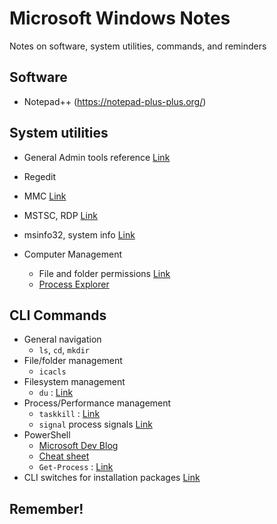 # Microsoft Windows Notes

Notes on software, system utilities, commands, and reminders

## Software

- Notepad++ (https://notepad-plus-plus.org/)

## System utilities

- General Admin tools reference [Link](https://docs.microsoft.com/en-us/windows/client-management/administrative-tools-in-windows-10)
- Regedit
- MMC [Link](https://docs.microsoft.com/en-us/troubleshoot/windows-server/system-management-components/what-is-microsoft-management-console)
- MSTSC, RDP [Link](https://docs.microsoft.com/en-us/troubleshoot/windows-client/remote/remote-desktop-services-overview)
- msinfo32, system info [Link](https://support.microsoft.com/en-us/topic/description-of-microsoft-system-information-msinfo32-exe-tool-10d335d8-5834-90b4-8452-42c58e61f9fc)

- Computer Management
  - File and folder permissions [Link](<https://docs.microsoft.com/en-us/previous-versions/windows/it-pro/windows-server-2008-R2-and-2008/cc732880(v=ws.11)?redirectedfrom=MSDN>)
  - [Process Explorer](https://docs.microsoft.com/en-us/sysinternals/downloads/process-explorer)

## CLI Commands

- General navigation
  - `ls`, `cd`, `mkdir`
- File/folder management
  - `icacls`
- Filesystem management
  - `du` : [Link](https://docs.microsoft.com/en-us/sysinternals/downloads/du)
- Process/Performance management
  - `taskkill` : [Link](https://docs.microsoft.com/en-us/windows-server/administration/windows-commands/taskkill)
  - `signal` process signals [Link](https://docs.microsoft.com/en-us/cpp/c-runtime-library/reference/signal?view=msvc-160)
- PowerShell
  - [Microsoft Dev Blog](https://devblogs.microsoft.com/powershell/)
  - [Cheat sheet](Comparitech-Powershell-cheatsheet.pdf)
  - `Get-Process` : [Link](https://docs.microsoft.com/en-us/powershell/module/microsoft.powershell.management/get-process?view=powershell-7.1)
- CLI switches for installation packages [Link](https://docs.microsoft.com/en-US/troubleshoot/windows-client/deployment/command-switches-supported-by-self-extractor-package)

## Remember!
